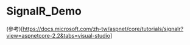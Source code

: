 # SignalR_Demo


(參考)[https://docs.microsoft.com/zh-tw/aspnet/core/tutorials/signalr?view=aspnetcore-2.2&tabs=visual-studio]
